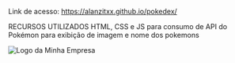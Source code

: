 Link de acesso:
https://alanzitxx.github.io/pokedex/

RECURSOS UTILIZADOS
HTML, CSS e JS para consumo de API do Pokémon para exibição de imagem e nome dos pokemons

<img src="https://blogger.googleusercontent.com/img/a/AVvXsEhtrZNS3hUutsXQ1TquGUjKpHXS5P4Tj8wRhV4vK6WFJgMzh8F7pexbs0Xep9h07B6joeRBJg4KI16HU460bDkZ4F0t9SZozBKUIIdkDV2aHhLLrSVJNdfQ7pSfJ1HTeJeb4hkqd0y6HkkCtb6JY8Na53FakIw5qj8TJiwflyR-VLnp-g3c8VnNVLNe4KjH=w1140-h777" alt="Logo da Minha Empresa">
